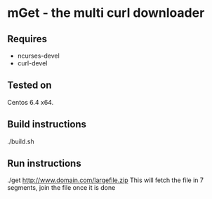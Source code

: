 # mGet - the multi curl downloader
## Requires


* ncurses-devel
* curl-devel

## Tested on
Centos 6.4 x64.

## Build instructions
./build.sh

## Run instructions
./get http://www.domain.com/largefile.zip
This will fetch the file in 7 segments, join the file once it is done